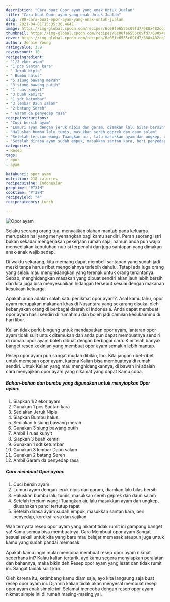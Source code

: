 ```yaml
---
description: "Cara buat Opor ayam yang enak Untuk Jualan"
title: "Cara buat Opor ayam yang enak Untuk Jualan"
slug: 788-cara-buat-opor-ayam-yang-enak-untuk-jualan
date: 2021-04-01T15:35:36.464Z
image: https://img-global.cpcdn.com/recipes/6c08fe6555c09fd7/680x482cq70/opor-ayam-foto-resep-utama.jpg
thumbnail: https://img-global.cpcdn.com/recipes/6c08fe6555c09fd7/680x482cq70/opor-ayam-foto-resep-utama.jpg
cover: https://img-global.cpcdn.com/recipes/6c08fe6555c09fd7/680x482cq70/opor-ayam-foto-resep-utama.jpg
author: Jennie Young
ratingvalue: 3.9
reviewcount: 10
recipeingredient:
- "1/2 ekor ayam"
- "1 pcs Santan kara"
- " Jeruk Nipis"
- " Bumbu halus"
- "5 siung bawang merah"
- "3 siung bawang putih"
- "1 ruas kunyit"
- "3 buah kemiri"
- "1 sdt ketumbar"
- "3 lembar Daun salam"
- "2 batang Sereh"
- " Garam da penyedap rasa"
recipeinstructions:
- "Cuci bersih ayam"
- "Lumuri ayam dengan jeruk nipis dan garam, diamkan lalu bilas bersih"
- "Haluskan bumbu lalu tumis, masukkan sereh geprek dan daun salam"
- "Setelah tercium wangi Tuangkan air, lalu masukkan ayam dan ungkep, diusahakan panci tertutup rapat"
- "Setelah dirasa ayam sudah empuk, masukkan santan kara, beri penyedap, koreksi rasa dan sajikan"
categories:
- Resep
tags:
- opor
- ayam

katakunci: opor ayam 
nutrition: 218 calories
recipecuisine: Indonesian
preptime: "PT31M"
cooktime: "PT38M"
recipeyield: "4"
recipecategory: Lunch

---
```



![Opor ayam](https://img-global.cpcdn.com/recipes/6c08fe6555c09fd7/680x482cq70/opor-ayam-foto-resep-utama.jpg)

Selaku seorang orang tua, menyajikan olahan mantab pada keluarga merupakan hal yang menyenangkan bagi kamu sendiri. Peran seorang istri bukan sekadar mengerjakan pekerjaan rumah saja, namun anda pun wajib menyediakan kebutuhan nutrisi terpenuhi dan juga santapan yang dimakan anak-anak wajib sedap.

Di waktu  sekarang, kita memang dapat membeli santapan yang sudah jadi meski tanpa harus ribet mengolahnya terlebih dahulu. Tetapi ada juga orang yang selalu mau menghidangkan yang terenak untuk orang tercintanya. Sebab, menghidangkan masakan yang dibuat sendiri akan jauh lebih bersih dan kita juga bisa menyesuaikan hidangan tersebut sesuai dengan makanan kesukaan keluarga. 



Apakah anda adalah salah satu penikmat opor ayam?. Asal kamu tahu, opor ayam merupakan makanan khas di Nusantara yang sekarang disukai oleh kebanyakan orang di berbagai daerah di Indonesia. Anda dapat membuat opor ayam hasil sendiri di rumahmu dan boleh jadi camilan kesukaanmu di hari libur.

Kalian tidak perlu bingung untuk mendapatkan opor ayam, lantaran opor ayam tidak sulit untuk ditemukan dan anda pun dapat membuatnya sendiri di rumah. opor ayam boleh dibuat dengan berbagai cara. Kini telah banyak banget resep kekinian yang membuat opor ayam semakin lebih mantap.

Resep opor ayam pun sangat mudah dibikin, lho. Kita jangan ribet-ribet untuk memesan opor ayam, karena Kalian bisa membuatnya di rumah sendiri. Untuk Kalian yang mau menghidangkannya, di bawah ini adalah cara menyajikan opor ayam yang nikamat yang dapat Kamu coba.

<!--inarticleads1-->

##### Bahan-bahan dan bumbu yang digunakan untuk menyiapkan Opor ayam:

1. Siapkan 1/2 ekor ayam
1. Gunakan 1 pcs Santan kara
1. Sediakan  Jeruk Nipis
1. Siapkan  Bumbu halus:
1. Sediakan 5 siung bawang merah
1. Gunakan 3 siung bawang putih
1. Ambil 1 ruas kunyit
1. Siapkan 3 buah kemiri
1. Gunakan 1 sdt ketumbar
1. Gunakan 3 lembar Daun salam
1. Gunakan 2 batang Sereh
1. Ambil  Garam da penyedap rasa




<!--inarticleads2-->

##### Cara membuat Opor ayam:

1. Cuci bersih ayam
1. Lumuri ayam dengan jeruk nipis dan garam, diamkan lalu bilas bersih
1. Haluskan bumbu lalu tumis, masukkan sereh geprek dan daun salam
1. Setelah tercium wangi Tuangkan air, lalu masukkan ayam dan ungkep, diusahakan panci tertutup rapat
1. Setelah dirasa ayam sudah empuk, masukkan santan kara, beri penyedap, koreksi rasa dan sajikan




Wah ternyata resep opor ayam yang nikamt tidak rumit ini gampang banget ya! Kamu semua bisa membuatnya. Cara Membuat opor ayam Sangat sesuai sekali untuk kita yang baru mau belajar memasak ataupun juga untuk kamu yang sudah pandai memasak.

Apakah kamu ingin mulai mencoba membuat resep opor ayam nikmat sederhana ini? Kalau kalian tertarik, ayo kamu segera menyiapkan peralatan dan bahannya, maka bikin deh Resep opor ayam yang lezat dan tidak rumit ini. Sangat taidak sulit kan. 

Oleh karena itu, ketimbang kamu diam saja, ayo kita langsung saja buat resep opor ayam ini. Dijamin kalian tiidak akan menyesal membuat resep opor ayam enak simple ini! Selamat mencoba dengan resep opor ayam nikmat simple ini di rumah masing-masing,ya!.

